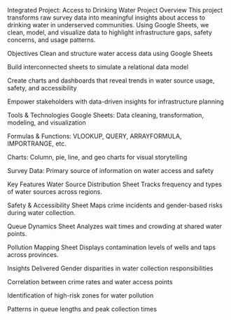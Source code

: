 Integrated Project: Access to Drinking Water
Project Overview
This project transforms raw survey data into meaningful insights about access to drinking water in underserved communities. Using Google Sheets, we clean, model, and visualize data to highlight infrastructure gaps, safety concerns, and usage patterns.

Objectives
Clean and structure water access data using Google Sheets

Build interconnected sheets to simulate a relational data model

Create charts and dashboards that reveal trends in water source usage, safety, and accessibility

Empower stakeholders with data-driven insights for infrastructure planning

Tools & Technologies
Google Sheets: Data cleaning, transformation, modeling, and visualization

Formulas & Functions: VLOOKUP, QUERY, ARRAYFORMULA, IMPORTRANGE, etc.

Charts: Column, pie, line, and geo charts for visual storytelling

Survey Data: Primary source of information on water access and safety

Key Features
Water Source Distribution Sheet Tracks frequency and types of water sources across regions.

Safety & Accessibility Sheet Maps crime incidents and gender-based risks during water collection.

Queue Dynamics Sheet Analyzes wait times and crowding at shared water points.

Pollution Mapping Sheet Displays contamination levels of wells and taps across provinces.

Insights Delivered
Gender disparities in water collection responsibilities

Correlation between crime rates and water access points

Identification of high-risk zones for water pollution

Patterns in queue lengths and peak collection times